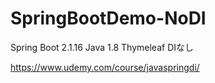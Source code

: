 # SpringBootDemo-NoDI

Spring Boot 2.1.16 Java 1.8 Thymeleaf DIなし

https://www.udemy.com/course/javaspringdi/
